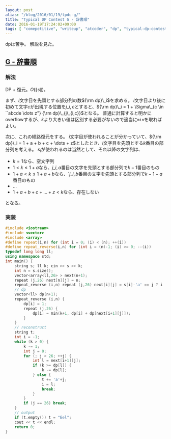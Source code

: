 ```yaml
---
layout: post
alias: "/blog/2016/01/19/tpdc-g/"
title: "Typical DP Contest G - 辞書順"
date: 2016-01-19T17:24:02+09:00
tags: [ "comepetitive", "writeup", "atcoder", "dp", "typical-dp-contest", "reconstruct", "overflow" ]
---
```


dpは苦手。
解説を見た。

## [G - 辞書順](https://beta.atcoder.jp/contests/tdpc/tasks/tdpc_lexicographical)

### 解法

DP + 復元。$O(\|s\|)$。

まず、$i$文字目を先頭とする部分列の数${\rm dp}\_i$を求める。
$i$文字目より後に初めて文字$c$が出現する位置を$j\_{i,c}$とすると、${\rm dp}\_i = 1 + \Sigma\_{c \in ``abcde \dots z"} {\rm dp}\_{j\_{i,c}}$となる。
普通に計算すると明かにoverflowするが、$k$より大きい値は区別する必要がないので適当に`min`を取ればよい。

次に、これの経路復元をする。
$i$文字目が使われることが分かっていて、${\rm dp}\_i = 1 + a + b + c + \dots + z$としたとき、$i$文字目を先頭とする$k$番目の部分列を考える。
$s_i$が使われるのは当然として、それ以降の文字列は、

-   $k = 1$なら、空文字列
-   $1 \lt k \le 1+a$なら、$j\_{i,a}$番目の文字を先頭とする部分列で$k-1$番目のもの
-   $1+a \lt k \le 1+a+b$なら、`$j\_{i,b}$番目の文字を先頭とする部分列で$k-1-a$番目のもの
-   $\dots$
-   $1+a+b+c+\dots+z \lt k$なら、存在しない

となる。

### 実装

``` c++
#include <iostream>
#include <vector>
#include <array>
#define repeat(i,n) for (int i = 0; (i) < (n); ++(i))
#define repeat_reverse(i,n) for (int i = (n)-1; (i) >= 0; --(i))
typedef long long ll;
using namespace std;
int main() {
    string s; ll k; cin >> s >> k;
    int n = s.size();
    vector<array<ll,26> > next(n+1);
    repeat (j,26) next[n][j] = n;
    repeat_reverse (i,n) repeat (j,26) next[i][j] = s[i]-'a' == j ? i : next[i+1][j];
    // dp
    vector<ll> dp(n+1);
    repeat_reverse (i,n) {
        dp[i] = 1;
        repeat (j,26) {
            dp[i] = min(k+1, dp[i] + dp[next[i+1][j]]);
        }
    }
    // reconstruct
    string t;
    int i = -1;
    while (k > 0) {
        k -= 1;
        int j = 0;
        for (; j < 26; ++j) {
            int l = next[i+1][j];
            if (k >= dp[l]) {
                k -= dp[l];
            } else {
                t += 'a'+j;
                i = l;
                break;
            }
        }
        if (j == 26) break;
    }
    // output
    if (t.empty()) t = "Eel";
    cout << t << endl;
    return 0;
}
```
